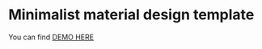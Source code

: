 # Minimalist material design template
You can find [DEMO HERE](http://micorix.me/minimalist-md-template)
